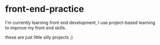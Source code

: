 # front-end-practice
I'm currently learning front end development, I use project-based 
learning to improve my front end skills.

these are just little silly projects ;) 
